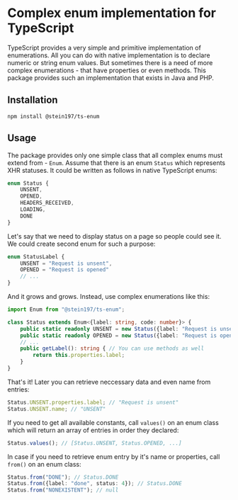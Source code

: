 # Complex enum implementation for TypeScript
TypeScript provides a very simple and primitive implementation of enumerations. All you can do with native implementation is to declare numeric or string enum values. But sometimes there is a need of more complex enumerations - that have properties or even methods. This package provides such an implementation that exists in Java and PHP.

## Installation
```
npm install @stein197/ts-enum
```

## Usage
The package provides only one simple class that all complex enums must extend from - `Enum`. Assume that there is an enum `Status` which represents XHR statuses. It could be written as follows in native TypeScript enums:
```ts
enum Status {
	UNSENT,
	OPENED,
	HEADERS_RECEIVED,
	LOADING,
	DONE
}
```

Let's say that we need to display status on a page so people could see it. We could create second enum for such a purpose:
```ts
enum StatusLabel {
	UNSENT = "Request is unsent",
	OPENED = "Request is opened"
	// ...
}
```

And it grows and grows. Instead, use complex enumerations like this:
```ts
import Enum from "@stein197/ts-enum";

class Status extends Enum<{label: string, code: number}> {
	public static readonly UNSENT = new Status({label: "Request is unsent", code: 0});
	public static readonly OPENED = new Status({label: "Request is opened", code: 1});
	// ...
	public getLabel(): string { // You can use methods as well
		return this.properties.label;
	}
}
```

That's it! Later you can retrieve neccessary data and even name from entries:
```ts
Status.UNSENT.properties.label; // "Request is unsent"
Status.UNSENT.name; // "UNSENT"
```

If you need to get all available constants, call `values()` on an enum class which will return an array of entries in order they declared:
```ts
Status.values(); // [Status.UNSENT, Status.OPENED, ...]
```

In case if you need to retrieve enum entry by it's name or properties, call `from()` on an enum class:
```ts
Status.from("DONE"); // Status.DONE
Status.from({label: "done", status: 4}); // Status.DONE
Status.from("NONEXISTENT"); // null
```
